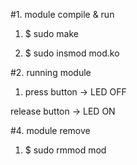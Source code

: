  
#1. module compile & run

1) $   sudo make

2) $   sudo insmod mod.ko


#2. running module

1) press button -> LED OFF

 release button -> LED ON 


#4. module remove

1) $    sudo rmmod mod


